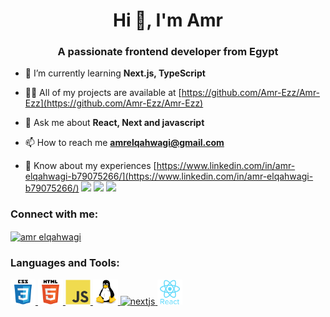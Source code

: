 <h1 align="center">Hi 👋, I'm Amr</h1>
<h3 align="center">A passionate frontend developer from Egypt</h3>

- 🌱 I’m currently learning **Next.js, TypeScript**

- 👨‍💻 All of my projects are available at [https://github.com/Amr-Ezz/Amr-Ezz](https://github.com/Amr-Ezz/Amr-Ezz)

- 💬 Ask me about **React, Next and javascript**

- 📫 How to reach me **amrelqahwagi@gmail.com**

- 📄 Know about my experiences [https://www.linkedin.com/in/amr-elqahwagi-b79075266/](https://www.linkedin.com/in/amr-elqahwagi-b79075266/)
  <img src="https://drive.google.com/file/d/1XR11qEQrPaECSoQ6uehgOwNNnGQgOxxE/view?usp=drive_link">
  <img src="https://drive.google.com/file/d/1T0WOJfM2M_AAi_dCcPrJ_ddvwGAYD29g/view?usp=drive_link">
  <img src="https://drive.google.com/file/d/1C0k3vZbJRpTk7nh_NIPgdMIvq5hsYS6i/view?usp=drive_link">

<h3 align="left">Connect with me:</h3>
<p align="left">
<a href="https://linkedin.com/in/amr elqahwagi" target="blank"><img align="center" src="https://raw.githubusercontent.com/rahuldkjain/github-profile-readme-generator/master/src/images/icons/Social/linked-in-alt.svg" alt="amr elqahwagi" height="30" width="40" /></a>
</p>

<h3 align="left">Languages and Tools:</h3>
<p align="left"> <a href="https://www.w3schools.com/css/" target="_blank" rel="noreferrer"> <img src="https://raw.githubusercontent.com/devicons/devicon/master/icons/css3/css3-original-wordmark.svg" alt="css3" width="40" height="40"/> </a> <a href="https://www.w3.org/html/" target="_blank" rel="noreferrer"> <img src="https://raw.githubusercontent.com/devicons/devicon/master/icons/html5/html5-original-wordmark.svg" alt="html5" width="40" height="40"/> </a> <a href="https://developer.mozilla.org/en-US/docs/Web/JavaScript" target="_blank" rel="noreferrer"> <img src="https://raw.githubusercontent.com/devicons/devicon/master/icons/javascript/javascript-original.svg" alt="javascript" width="40" height="40"/> </a> <a href="https://www.linux.org/" target="_blank" rel="noreferrer"> <img src="https://raw.githubusercontent.com/devicons/devicon/master/icons/linux/linux-original.svg" alt="linux" width="40" height="40"/> </a> <a href="https://nextjs.org/" target="_blank" rel="noreferrer"> <img src="https://cdn.worldvectorlogo.com/logos/nextjs-2.svg" alt="nextjs" width="40" height="40"/> </a> <a href="https://reactjs.org/" target="_blank" rel="noreferrer"> <img src="https://raw.githubusercontent.com/devicons/devicon/master/icons/react/react-original-wordmark.svg" alt="react" width="40" height="40"/> </a> </p>
